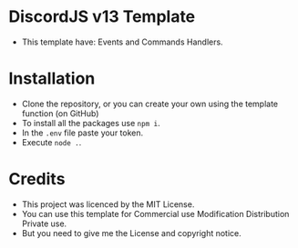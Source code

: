 # DiscordJS v13 Template

- This template have: Events and Commands Handlers.

# Installation
- Clone the repository, or you can create your own using the template function (on GitHub)
- To install all the packages use `npm i`.
- In the `.env` file paste your token.
- Execute `node .`.

# Credits

- This project was licenced by the MIT License.
- You can use this template for Commercial use Modification Distribution Private use.
- But you need to give me the License and copyright notice.
